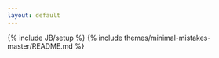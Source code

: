 ```yaml
---
layout: default
---
```

{% include JB/setup %}
{% include themes/minimal-mistakes-master/README.md %}
